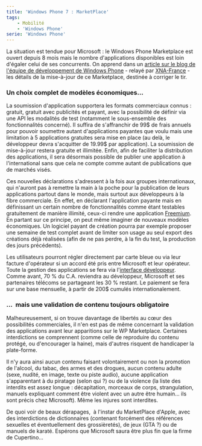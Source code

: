 ```yaml
---
title: 'Windows Phone 7 : MarketPlace'
tags:
    - Mobilité
    - 'Windows Phone'
serie: 'Windows Phone'
---
```


La situation est tendue pour Microsoft&nbsp;: le Windows Phone Marketplace est
ouvert depuis 8 mois mais le nombre d'applications disponibles est loin d'égaler
celui de ses concurrents. On apprend dans un
[article sur le blog de l'équipe de développement de Windows Phone](http://web.archive.org/web/20120626073042///windowsteamblog.com:80/windows_phone/b/wpdev/archive/2010/06/07/new-policies-for-next-gen-windows-phone-marketplace.aspx) -
relayé par
[XNA-France](http://web.archive.org/web/20111112224153///xna-france.com:80/?p=221) -
les détails de la mise-à-jour de ce Marketplace, destinée à corriger le tir.

<!-- more -->

### Un choix complet de modèles économiques…

La soumission d'application supportera les formats commerciaux connus&nbsp;:
gratuit, gratuit avec publicités et payant, avec la possibilité de définir via
une API les modalités de test (notamment le sous-ensemble des fonctionnalités
concerné). Il suffira de s'affranchir de
99$ de frais annuels pour pouvoir soumettre autant d'applications payantes que voulu mais une limitation à 5 applications gratuites sera mise en place (au delà, le développeur devra s'acquitter de 19.99$
par application). La soumission de mise-à-jour restera gratuite et illimitée.
Enfin, afin de faciliter la distribution des applications, il sera désormais
possible de publier une application à l'international sans que cela ne compte
comme autant de publications que de marchés visés.

Ces nouvelles déclarations s'adressent à la fois aux groupes internationaux, qui
n'auront pas à remettre la main à la poche pour la publication de leurs
applications partout dans le monde, mais surtout aux développeurs à la fibre
commerciale. En effet, en déclarant l'application payante mais en définissant un
certain nombre de fonctionnalités comme étant testables gratuitement de manière
illimité, ceux-ci rendre une application
[Freemium](https://fr.wikipedia.org/wiki/Freemium 'Définition de "Freemium" dans Wikipédia Fr').
En partant sur ce principe, on peut même imaginer de nouveaux modèles
économiques. Un logiciel payant de création pourra par exemple proposer une
semaine de test complet avant de limiter son usage au seul export des créations
déjà réalisées (afin de ne pas perdre, à la fin du test, la production des jours
précédents).

Les utilisateurs pourront régler directement par carte bleue ou via leur facture
d'opérateur si un accord été pris entre Microsoft et leur opérateur. Toute la
gestion des applications se fera via
l'[interface développeur](http://developer.windowsphone.com 'Site Windows Phone dédié au développeurs')[](http://developer.windowsphone.com/).
Comme avant, 70 % du C.A. reviendra au développeur, Microsoft et ses partenaires
télécoms se partageant les 30 % restant. Le paiement se fera sur une base
mensuelle, à partir de 200\$ cumulés internationalement.

### …  mais une validation de contenu toujours obligatoire

Malheureusement, si on trouve davantage de libertés au cœur des possibilités
commerciales, il n'en est pas de même concernant la validation des applications
avant leur apparitions sur le WP Marketplace. Certaines interdictions se
comprennent (comme celle de reproduire du contenu protégé, ou d'encourager la
haine), mais d'autres risquent de handicaper la plate-forme.

Il n'y aura ainsi aucun contenu faisant volontairement ou non la promotion de
l'alcool, du tabac, des armes et des drogues, aucun contenu adulte (sexe,
nudité, en image, texte ou piste audio), aucune application s'apparentant à du
piratage (selon qui&nbsp;?) ou de la violence (la liste des interdits est assez
longue&nbsp;: décapitation, morceaux de corps, strangulation, manuels expliquant
comment être violent avec un autre être humain… ils sont précis chez Microsoft).
Même les injures sont interdites.

De quoi voir de beaux dérapages,  à l'instar du MarketPlace d'Apple, avec des
interdictions de dictionnaires (contenant forcément des références sexuelles et
éventuellement des grossièretés), de jeux (GTA&nbsp;?) ou de manuels de karaté.
Espérons que Microsoft saura être plus fin que la firme de Cupertino…
